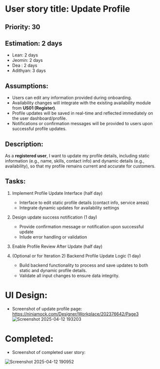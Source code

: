 # User story title: Update Profile

## Priority: 30

## Estimation: 2 days
- Lean: 2 days 
- Jeomin: 2 days
- Dea : 2 days
- Adithyan: 3 days

## Assumptions:
- Users can edit any information provided during onboarding.
- Availability changes will integrate with the existing availability module from **US01 (Register)**.
- Profile updates will be saved in real-time and reflected immediately on the user dashboard/profile.
- Notifications or confirmation messages will be provided to users upon successful profile updates.


## Description:
As a **registered user**, I want to update my profile details, including static information (e.g., name, skills, contact info) and dynamic details (e.g., availability), so that my profile remains current and accurate for customers.


## Tasks:

1. Implement Profile Update Interface (half day)
    - Interface to edit static profile details (contact info, service areas)
    - Integrate dynamic updates for availability settings
2. Design update success notification (1 day)
    - Provide confirmation message or notification upon successful update
    - Inlude error handling or validation
3. Enable Profile Review After Update (half day)

4. (Optional or for Iteration 2) Backend Profile Update Logic (1 day)
    - Build backend functionality to process and save updates to both static and dynamic profile details.
    - Validate all input changes to ensure data integrity.


# UI Design:

* Screenshot of update profile page: https://ninjamock.com/Designer/Workplace/202376642/Page3
  ![Screenshot 2025-04-12 193203](https://github.com/user-attachments/assets/9eaadd3b-c96a-4e5d-a6e5-5d7a92a09066)


# Completed:
* Screenshot of completed user story:
  
 ![Screenshot 2025-04-12 190952](https://github.com/user-attachments/assets/a6c93b9c-581c-4ba1-b259-38a93f86ba12)



